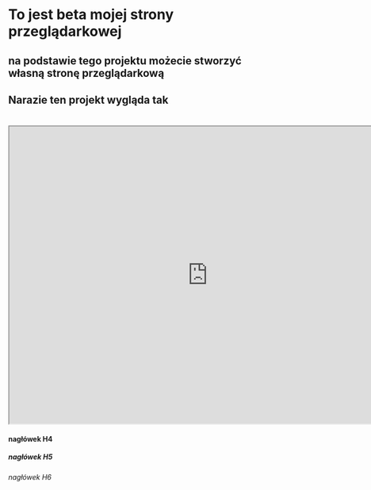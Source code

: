 # To jest beta mojej strony przeglądarkowej

## na podstawie tego projektu możecie stworzyć własną stronę przeglądarkową
## Narazie ten projekt wygląda tak

# <iframe src="https://twojastrona.com" width="800" height="600"></iframe>
#### nagłówek H4
##### nagłówek H5
###### nagłówek H6
